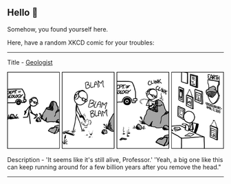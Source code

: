 ## Hello 👀

Somehow, you found yourself here.

Here, have a random XKCD comic for your troubles:

-----------------------------------

Title - [Geologist](https://xkcd.com/1198)

![Geologist](./random_comic.png)

Description - 'It seems like it's still alive, Professor.' 'Yeah, a big one like this can keep running around for a few billion years after you remove the head."

-----------------------------------